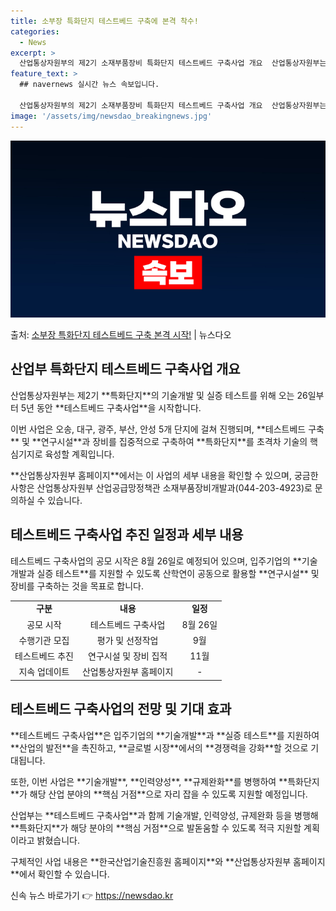 ```yaml
---
title: 소부장 특화단지 테스트베드 구축에 본격 착수!
categories:
  - News
excerpt: >
  산업통상자원부의 제2기 소재부품장비 특화단지 테스트베드 구축사업 개요  산업통상자원부는 제2기 소재부품장비 …
feature_text: >
  ## navernews 실시간 뉴스 속보입니다.

  산업통상자원부의 제2기 소재부품장비 특화단지 테스트베드 구축사업 개요  산업통상자원부는 제2기 소재부품장비 …
image: '/assets/img/newsdao_breakingnews.jpg'
---
```


![뉴스다오 속보](/assets/img/newsdao_breakingnews.jpg)

<p>출처: <a href="https://newsdao.kr/4422" rel="dofollow">소부장 특화단지 테스트베드 구축 본격 시작!</a> | 뉴스다오</p>

<h2 data-ke-size="size26">산업부 특화단지 테스트베드 구축사업 개요</h2>
<p data-ke-size="size16">산업통상자원부는 제2기 **특화단지**의 기술개발 및 실증 테스트를 위해 오는 26일부터 5년 동안 **테스트베드 구축사업**을 시작합니다. </p>
<p data-ke-size="size16">이번 사업은 오송, 대구, 광주, 부산, 안성 5개 단지에 걸쳐 진행되며, **테스트베드 구축** 및 **연구시설**과 장비를 집중적으로 구축하여 **특화단지**를 초격차 기술의 핵심기지로 육성할 계획입니다.</p>
<p data-ke-size="size16">**산업통상자원부 홈페이지**에서는 이 사업의 세부 내용을 확인할 수 있으며, 궁금한 사항은 산업통상자원부 산업공급망정책관 소재부품장비개발과(044-203-4923)로 문의하실 수 있습니다.</p>

<h2 data-ke-size="size26">테스트베드 구축사업 추진 일정과 세부 내용</h2>
<p data-ke-size="size16">테스트베드 구축사업의 공모 시작은 8월 26일로 예정되어 있으며, 입주기업의 **기술개발과 실증 테스트**를 지원할 수 있도록 산학연이 공동으로 활용할 **연구시설** 및 장비를 구축하는 것을 목표로 합니다.</p>
<table>
  <tr>
    <td style="text-align: center; height: 17px;"><b>구분</b></td>
    <td style="text-align: center; height: 17px;"><b>내용</b></td>
    <td style="text-align: center; height: 17px;"><b>일정</b></td>
  </tr>
  <tr>
    <td style="text-align: center; height: 17px;">공모 시작</td>
    <td style="text-align: center; height: 17px;">테스트베드 구축사업</td>
    <td style="text-align: center; height: 17px;">8월 26일</td>
  </tr>
  <tr>
    <td style="text-align: center; height: 17px;">수행기관 모집</td>
    <td style="text-align: center; height: 17px;">평가 및 선정작업</td>
    <td style="text-align: center; height: 17px;">9월</td>
  </tr>
  <tr>
    <td style="text-align: center; height: 17px;">테스트베드 추진</td>
    <td style="text-align: center; height: 17px;">연구시설 및 장비 집적</td>
    <td style="text-align: center; height: 17px;">11월</td>
  </tr>
  <tr>
    <td style="text-align: center; height: 17px;">지속 업데이트</td>
    <td style="text-align: center; height: 17px;">산업통상자원부 홈페이지</td>
    <td style="text-align: center; height: 17px;">-</td>
  </tr>
</table>

<h2 data-ke-size="size26">테스트베드 구축사업의 전망 및 기대 효과</h2>
<p data-ke-size="size16">**테스트베드 구축사업**은 입주기업의 **기술개발**과 **실증 테스트**를 지원하여 **산업의 발전**을 촉진하고, **글로벌 시장**에서의 **경쟁력을 강화**할 것으로 기대됩니다. </p>
<p data-ke-size="size16">또한, 이번 사업은 **기술개발**, **인력양성**, **규제완화**를 병행하여 **특화단지**가 해당 산업 분야의 **핵심 거점**으로 자리 잡을 수 있도록 지원할 예정입니다.</p>
<p data-ke-size="size16">산업부는 **테스트베드 구축사업**과 함께 기술개발, 인력양성, 규제완화 등을 병행해 **특화단지**가 해당 분야의 **핵심 거점**으로 발돋움할 수 있도록 적극 지원할 계획이라고 밝혔습니다. </p>
<p data-ke-size="size16">구체적인 사업 내용은 **한국산업기술진흥원 홈페이지**와 **산업통상자원부 홈페이지**에서 확인할 수 있습니다.</p> 

신속 뉴스 바로가기 👉 <a href="https://newsdao.kr" rel="dofollow">https://newsdao.kr</a>


